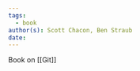 ```yaml
---
tags:
  - book
author(s): Scott Chacon, Ben Straub
date:
---
```

Book on [[Git]]
```table-of-contents
```
